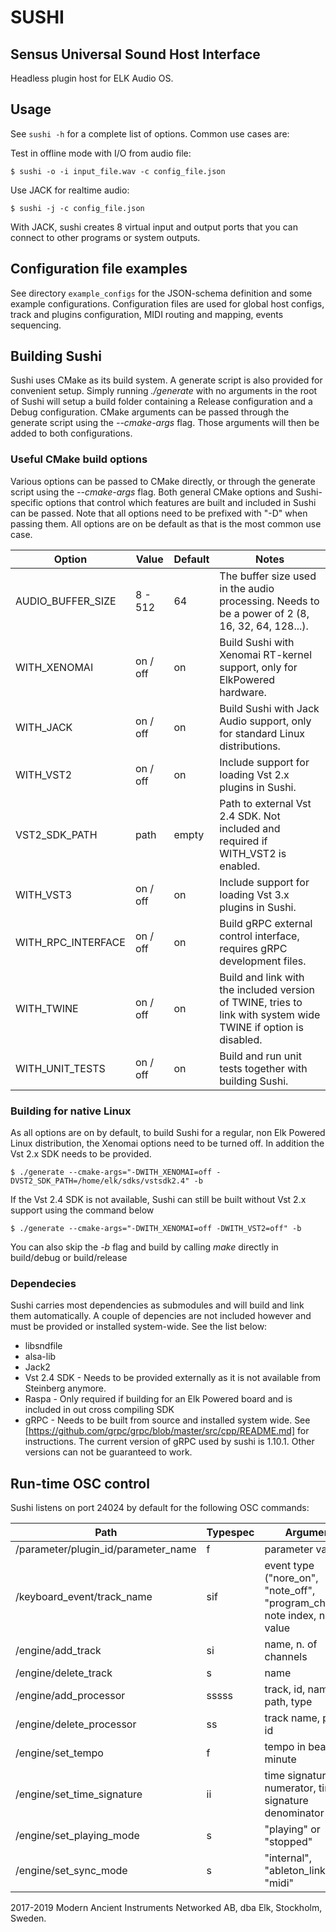# SUSHI
## Sensus Universal Sound Host Interface

Headless plugin host for ELK Audio OS.

## Usage

See `sushi -h` for a complete list of options.
Common use cases are:

Test in offline mode with I/O from audio file:

    $ sushi -o -i input_file.wav -c config_file.json

Use JACK for realtime audio:

    $ sushi -j -c config_file.json

With JACK, sushi creates 8 virtual input and output ports that you can connect to other programs or system outputs.

## Configuration file examples

See directory `example_configs` for the JSON-schema definition and some example configurations.
Configuration files are used for global host configs, track and plugins configuration, MIDI routing and mapping, events sequencing.

## Building Sushi
Sushi uses CMake as its build system. A generate script is also provided for convenient setup. Simply running _./generate_ with no arguments in the root of Sushi will setup a build folder containing a Release configuration and a Debug configuration. CMake arguments can be passed through the generate script using the _--cmake-args_ flag. Those arguments will then be added to both configurations.

### Useful CMake build options
Various options can be passed to CMake directly, or through the generate script using the _--cmake-args_ flag. Both general CMake options and Sushi-specific options that control which features are built and included in Sushi can be passed. Note that all options need to be prefixed with "-D" when passing them. All options are on be default as that is the most common use case.

Option                          | Value    | Default | Notes
--------------------------------|----------|---------|------------------------------------------------------------------------------------------------------
AUDIO_BUFFER_SIZE               | 8 - 512  | 64      | The buffer size used in the audio processing. Needs to be a power of 2 (8, 16, 32, 64, 128...).
WITH_XENOMAI					| on / off | on      | Build Sushi with Xenomai RT-kernel support, only for ElkPowered hardware.
WITH_JACK	                    | on / off | on      | Build Sushi with Jack Audio support, only for standard Linux distributions.
WITH_VST2                       | on / off | on      | Include support for loading Vst 2.x plugins in Sushi.
VST2_SDK_PATH                   | path     | empty   | Path to external Vst 2.4 SDK. Not included and required if WITH_VST2 is enabled.
WITH_VST3                       | on / off | on      | Include support for loading Vst 3.x plugins in Sushi.
WITH_RPC_INTERFACE              | on / off | on      | Build gRPC external control interface, requires gRPC development files.
WITH_TWINE                      | on / off | on      | Build and link with the included version of TWINE, tries to link with system wide TWINE if option is disabled.
WITH_UNIT_TESTS                 | on / off | on      | Build and run unit tests together with building Sushi.

### Building for native Linux
As all options are on by default, to build Sushi for a regular, non Elk Powered Linux distribution, the Xenomai options need to be turned off. In addition the Vst 2.x SDK needs to be provided.

    $ ./generate --cmake-args="-DWITH_XENOMAI=off -DVST2_SDK_PATH=/home/elk/sdks/vstsdk2.4" -b

If the Vst 2.4 SDK is not available, Sushi can still be built without Vst 2.x support using the command below

    $ ./generate --cmake-args="-DWITH_XENOMAI=off -DWITH_VST2=off" -b

You can also skip the _-b_ flag and build by calling _make_ directly in build/debug or build/release

### Dependecies
Sushi carries most dependencies as submodules and will build and link them automatically. A couple of depencies are not included however and must be provided or installed system-wide. See the list below:

  * libsndfile
  * alsa-lib
  * Jack2
  * Vst 2.4 SDK - Needs to be provided externally as it is not available from Steinberg anymore.
  * Raspa - Only required if building for an Elk Powered board and is included in out cross compiling SDK
  * gRPC - Needs to be built from source and installed system wide. See [https://github.com/grpc/grpc/blob/master/src/cpp/README.md] for instructions. The current version of gRPC used by sushi is 1.10.1. Other versions can not be guaranteed to work.


## Run-time OSC control

Sushi listens on port 24024 by default for the following OSC commands:

Path                                   | Typespec | Arguments
---------------------------------------|----------|--------------------------------------
/parameter/plugin_id/parameter_name    |  f       | parameter value
/keyboard_event/track_name             |  sif     | event type ("nore_on", "note_off", "program_change"), note index, norm. value
/engine/add_track                      |  si      | name, n. of channels
/engine/delete_track                   |  s       | name
/engine/add_processor                  |  sssss   | track, id, name, file path, type
/engine/delete_processor               |  ss      | track name, plugin id
/engine/set_tempo                      |  f       | tempo in beats per minute
/engine/set_time_signature             |  ii      | time signature numerator, time signature denominator
/engine/set_playing_mode               |  s       | "playing" or "stopped"
/engine/set_sync_mode                  |  s       | "internal", "ableton_link" or "midi"

2017-2019 Modern Ancient Instruments Networked AB, dba Elk, Stockholm, Sweden.
